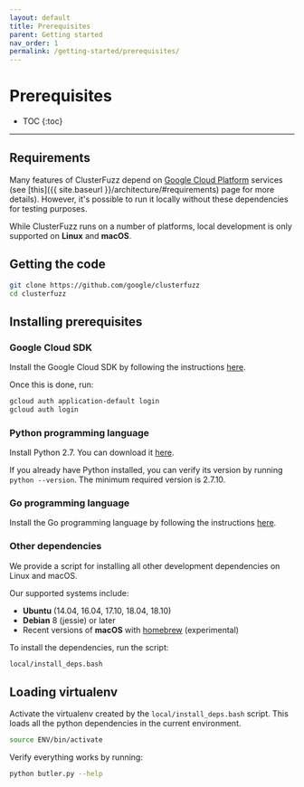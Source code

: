 ```yaml
---
layout: default
title: Prerequisites
parent: Getting started
nav_order: 1
permalink: /getting-started/prerequisites/
---
```


# Prerequisites

- TOC
{:toc}

---
## Requirements
Many features of ClusterFuzz depend on [Google Cloud
Platform](https://cloud.google.com) services (see
[this]({{ site.baseurl }}/architecture/#requirements) page for more details).
However, it's possible to run it locally without these dependencies for testing
purposes.

While ClusterFuzz runs on a number of platforms, local development is only
supported on **Linux** and **macOS**.

## Getting the code
```bash
git clone https://github.com/google/clusterfuzz
cd clusterfuzz
```

## Installing prerequisites

### Google Cloud SDK
Install the Google Cloud SDK by following the instructions
[here](https://cloud.google.com/sdk/).

Once this is done, run:

```bash
gcloud auth application-default login
gcloud auth login
```

### Python programming language
Install Python 2.7. You can download it
[here](https://www.python.org/downloads/release/python-2715/).

If you already have Python installed, you can verify its version by running `python --version`.
The minimum required version is 2.7.10.

### Go programming language
Install the Go programming language by following the instructions
[here](https://golang.org/doc/install).


### Other dependencies
We provide a script for installing all other development dependencies on Linux
and macOS.

Our supported systems include:

- **Ubuntu** (14.04, 16.04, 17.10, 18.04, 18.10)
- **Debian** 8 (jessie) or later
- Recent versions of **macOS** with [homebrew] (experimental)

To install the dependencies, run the script:
```bash
local/install_deps.bash
```

[homebrew]: https://brew.sh/

## Loading virtualenv
Activate the virtualenv created by the `local/install_deps.bash` script. This
loads all the python dependencies in the current environment.

```bash
source ENV/bin/activate
```

Verify everything works by running:
```bash
python butler.py --help
```
